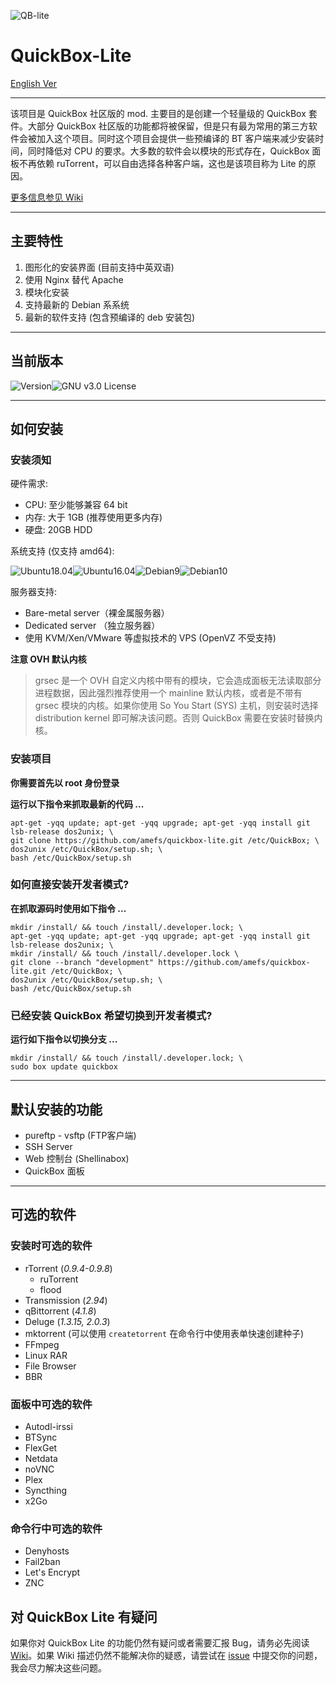 

![QB-lite](https://i.loli.net/2019/09/16/nqx5mwdDVW3lY6a.png)

# QuickBox-Lite

[English Ver](https://github.com/amefs/quickbox-lite/blob/master/README.md)

---

该项目是 QuickBox 社区版的 mod. 主要目的是创建一个轻量级的 QuickBox 套件。大部分 QuickBox 社区版的功能都将被保留，但是只有最为常用的第三方软件会被加入这个项目。同时这个项目会提供一些预编译的 BT 客户端来减少安装时间，同时降低对 CPU 的要求。大多数的软件会以模块的形式存在，QuickBox 面板不再依赖 ruTorrent，可以自由选择各种客户端，这也是该项目称为 Lite 的原因。

[更多信息参见 Wiki](https://github.com/amefs/quickbox-lite/wiki/%E4%B8%BB%E9%A1%B5)

---

## 主要特性

1. 图形化的安装界面 (目前支持中英双语)
2. 使用 Nginx 替代 Apache
3. 模块化安装
4. 支持最新的 Debian 系系统
5. 最新的软件支持 (包含预编译的 deb 安装包)

---

## 当前版本

![Version](https://img.shields.io/badge/version-1.1.0-orange?style=flat-square)![GNU v3.0 License](https://img.shields.io/badge/license-GNU%20v3.0%20License-blue.svg?style=flat-square)

---

## 如何安装

### 安装须知

硬件需求:

- CPU: 至少能够兼容 64 bit 
- 内存: 大于 1GB (推荐使用更多内存)
- 硬盘: 20GB HDD 

系统支持 (仅支持 amd64):

![Ubuntu18.04](https://img.shields.io/badge/Ubuntu%2018.04-passing-brightgreen.svg?style=flat-square)![Ubuntu16.04](https://img.shields.io/badge/Ubuntu%2016.04-passing-brightgreen.svg?style=flat-square)![Debian9](https://img.shields.io/badge/Debian%209-passing-brightgreen.svg?style=flat-square)![Debian10](https://img.shields.io/badge/Debian%2010-passing-brightgreen.svg?style=flat-square)

服务器支持:

- Bare-metal server（裸金属服务器）
- Dedicated server （独立服务器）
- 使用 KVM/Xen/VMware 等虚拟技术的 VPS (OpenVZ 不受支持)

**注意 OVH 默认内核**

> grsec 是一个 OVH 自定义内核中带有的模块，它会造成面板无法读取部分进程数据，因此强烈推荐使用一个 mainline 默认内核，或者是不带有 grsec 模块的内核。如果你使用 So You Start (SYS) 主机，则安装时选择 distribution kernel 即可解决该问题。否则 QuickBox 需要在安装时替换内核。

### 安装项目

**你需要首先以 root 身份登录**

**运行以下指令来抓取最新的代码 ...**

```
apt-get -yqq update; apt-get -yqq upgrade; apt-get -yqq install git lsb-release dos2unix; \
git clone https://github.com/amefs/quickbox-lite.git /etc/QuickBox; \
dos2unix /etc/QuickBox/setup.sh; \
bash /etc/QuickBox/setup.sh

```

### 如何直接安装开发者模式?

**在抓取源码时使用如下指令 ...**

```
mkdir /install/ && touch /install/.developer.lock; \
apt-get -yqq update; apt-get -yqq upgrade; apt-get -yqq install git lsb-release dos2unix; \
mkdir /install/ && touch /install/.developer.lock \
git clone --branch "development" https://github.com/amefs/quickbox-lite.git /etc/QuickBox; \
dos2unix /etc/QuickBox/setup.sh; \
bash /etc/QuickBox/setup.sh
```

### 已经安装 QuickBox 希望切换到开发者模式?

**运行如下指令以切换分支 ...**

```
mkdir /install/ && touch /install/.developer.lock; \
sudo box update quickbox
```

---

## 默认安装的功能

- pureftp - vsftp (FTP客户端)
- SSH Server
- Web 控制台 (Shellinabox)
- QuickBox 面板

---

## 可选的软件

### 安装时可选的软件

- rTorrent (*0.9.4-0.9.8*)
  - ruTorrent
  - flood
- Transmission (*2.94*)
- qBittorrent (*4.1.8*)
- Deluge (*1.3.15, 2.0.3*)
- mktorrent (可以使用 `createtorrent` 在命令行中使用表单快速创建种子)
- FFmpeg
- Linux RAR
- File Browser
- BBR

### 面板中可选的软件

- Autodl-irssi
- BTSync
- FlexGet
- Netdata
- noVNC
- Plex
- Syncthing
- x2Go

### 命令行中可选的软件

- Denyhosts
- Fail2ban
- Let's Encrypt
- ZNC

## 对 QuickBox Lite 有疑问

如果你对 QuickBox Lite 的功能仍然有疑问或者需要汇报 Bug，请务必先阅读 [Wiki](https://github.com/amefs/quickbox-lite/wiki/%E4%B8%BB%E9%A1%B5)。如果 Wiki 描述仍然不能解决你的疑惑，请尝试在 [issue](https://github.com/amefs/quickbox-lite/issues/new) 中提交你的问题，我会尽力解决这些问题。